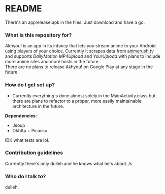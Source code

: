 # README #

There's an apprelease.apk in the files. Just download and have a go.

### What is this repository for? ###

Akhyou! is an app in its infancy that lets you stream anime to your Android using players of your choice. Currently it scrapes data from [animerush.tv](animerush.tv) and supports *DailyMotion* *MP4Upload* and *YourUpload* with plans to include more anime sites and more hosts in the future.  
There are no plans to release Akhyou! on Google Play at any stage in the future.

### How do I get set up? ###

- Currently everything's done almost solely in the MainActivity.class but there are plans to refactor to a proper, more easily maintainable architecture in the future.

**Dependencies:**  
- Jsoup  
- Okhttp + Picasso  

IDK what tests are lol.

### Contribution guidelines ###

Currently there's only dulleh and he knows what he's about. /s

### Who do I talk to? ###

dulleh.